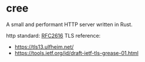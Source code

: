 # cree

A small and performant HTTP server written in Rust.

http standard: <a href="https://www.w3.org/Protocols/rfc2616/rfc2616.html" target="_blank">RFC2616</a>
TLS reference:

- https://tls13.ulfheim.net/
- https://tools.ietf.org/id/draft-ietf-tls-grease-01.html
